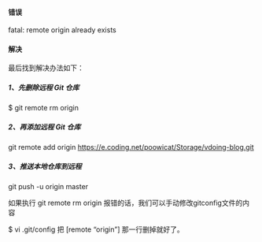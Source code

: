 #### 错误

fatal: remote origin already exists

#### 解决

最后找到解决办法如下：

##### 1、先删除远程 Git 仓库

$ git remote rm origin

##### 2、再添加远程 Git 仓库

git remote add origin https://e.coding.net/poowicat/Storage/vdoing-blog.git

##### 3、推送本地仓库到远程

git push -u origin master

如果执行 git remote rm origin 报错的话，我们可以手动修改gitconfig文件的内容

$ vi .git/config
把 [remote “origin”] 那一行删掉就好了。

